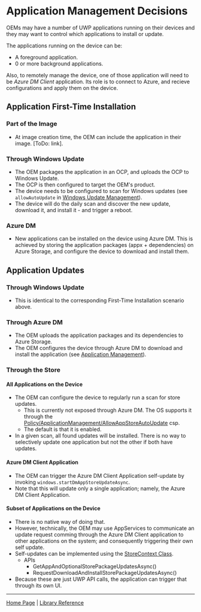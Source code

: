 # Application Management Decisions

OEMs may have a number of UWP applications running on their devices and they may want to control which applications to install or update.

The applications running on the device can be:

- A foreground application.
- 0 or more background applications.

Also, to remotely manage the device, one of those application will need to be *Azure DM Client* application. Its role is to connect to Azure, and recieve configurations and apply them on the device.

## Application First-Time Installation

### Part of the Image
  - At image creation time, the OEM can include the application in their image. [ToDo: link].

### Through Windows Update
- The OEM packages the application in an OCP, and uploads the OCP to Windows Update.
- The OCP is then configured to target the OEM's product.
- The device needs to be configured to scan for Windows updates (see `allowAutoUpdate` in [Windows Update Management](windows-update-management.md)).
- The device will do the daily scan and discover the new update, download it, and install it - and trigger a reboot.

### Azure DM
  - New applications can be installed on the device using Azure DM. This is achieved by storing the application packages (appx + dependencies) on Azure Storage, and configure the device to download and install them.

## Application Updates

### Through Windows Update

- This is identical to the corresponding First-Time Installation scenario above.

### Through Azure DM

- The OEM uploads the application packages and its dependencies to Azure Storage.
- The OEM configures the device through Azure DM to download and install the application (see [Application Management](application-management.md)).

### Through the Store

#### All Applications on the Device

- The OEM can configure the device to regularly run a scan for store updates.
  - This is currently not exposed through Azure DM. The OS supports it through the [Policy/ApplicationManagement/AllowAppStoreAutoUpdate](https://docs.microsoft.com/en-us/windows/client-management/mdm/policy-csp-applicationmanagement#applicationmanagement-allowappstoreautoupdate) csp.
  - The default is that it is enabled.
- In a given scan, all found updates will be installed. There is no way to selectively update one application but not the other if both have updates.

#### Azure DM Client Application

- The OEM can trigger the Azure DM Client Application self-update by invoking `windows.startDmAppStoreUpdateAsync`.
- Note that this will update only a single application; namely, the Azure DM Client Application.

#### Subset of Applications on the Device

- There is no native way of doing that.
- However, technically, the OEM may use AppServices to communicate an update request comming through the Azure DM Client application to other applications on the system; and consequently triggering their own self update.
- Self-updates can be implemented using the [StoreContext Class](https://docs.microsoft.com/en-us/uwp/api/Windows.Services.Store.StoreContext).
  - APIs
    - GetAppAndOptionalStorePackageUpdatesAsync()
    - RequestDownloadAndInstallStorePackageUpdatesAsync()
- Because these are just UWP API calls, the application can trigger that through its own UI.

----

[Home Page](../README.md) | [Library Reference](library-reference.md)